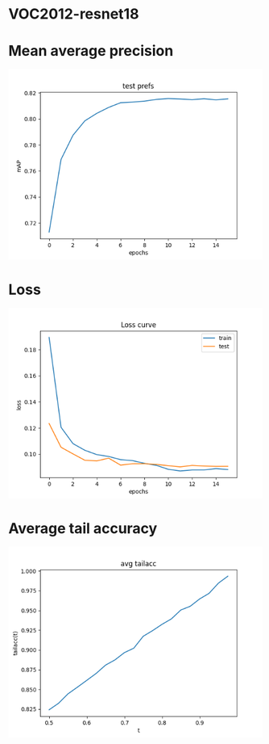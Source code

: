 # VOC2012-resnet18

# Mean average precision
![GitHub Logo](/plots/mAP.png)

# Loss
![GitHub Logo](/plots/traintest_loss.png)

# Average tail accuracy
![GitHub Logo](/plots/avg_tailacc.png)
